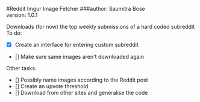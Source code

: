 #Reddit Imgur Image Fetcher
###author: Saumitra Bose <br/>version: 1.0.1

Downloads (for now) the top weekly submissions of a hard coded subreddit
To do:
- [x] Create an interface for entering custom subreddit
- [] Make sure same images aren't downloaded again

Other tasks:
- [] Possibly name images according to the Reddit post
- [] Create an upvote threshold 
- [] Download from other sites and generalise the code